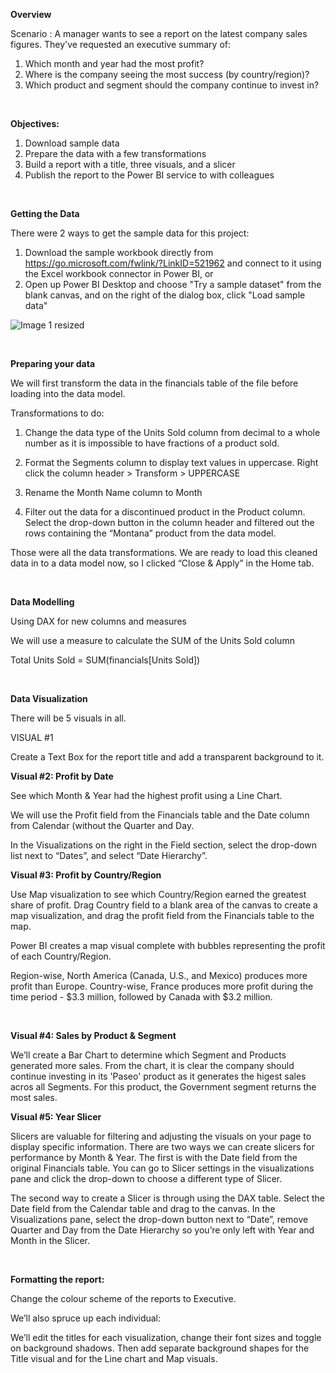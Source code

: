 **Overview**

Scenario : 
A manager wants to see a report on the latest company sales figures. They've requested an executive summary of:

1) Which month and year had the most profit?
2) Where is the company seeing the most success (by country/region)?
3) Which product and segment should the company continue to invest in?

<br/>


**Objectives:** 
<br/>
1) Download sample data <br/>
2) Prepare the data with a few transformations <br/>
3) Build a report with a title, three visuals, and a slicer <br/>
4) Publish the report to the Power BI service to with colleagues <br/>
<br/>

**Getting the Data** 
<br/>

There were 2 ways to get the sample data for this project:

1) Download the sample workbook directly from https://go.microsoft.com/fwlink/?LinkID=521962 and connect to it using the Excel workbook connector in Power BI, or
2) Open up Power BI Desktop and choose "Try a sample dataset" from the blank canvas, and on the right of the dialog box, click "Load sample data"

![Image 1 resized](https://user-images.githubusercontent.com/78444311/212312415-4778fd68-f366-4fe6-8a3f-1e1f4d216c64.png)


<br/>

**Preparing your data**
<br/>

We will first transform the data in the financials table of the file before loading into the data model. 
<br/>

Transformations to do:

1) Change the data type of the Units Sold column from decimal to a whole number as it is impossible to have fractions of a product sold.

2) Format the Segments column to display text values in uppercase. Right click the column header > Transform > UPPERCASE

3) Rename the Month Name column to Month

4) Filter out the data for a discontinued product in the Product column. Select the drop-down button in the column header and filtered out the rows containing the “Montana” product from the data model.


Those were all the data transformations. We are ready to load this cleaned data in to a data model now, so I clicked “Close & Apply” in the Home tab.

<br/>

**Data Modelling**



Using DAX for new columns and measures


We will use a measure to calculate the SUM of the Units Sold column


Total Units Sold = SUM(financials[Units Sold])

<br/>

**Data Visualization** 

There will be 5 visuals in all.

VISUAL #1

Create a Text Box for the report title and add a transparent background to it.


**Visual #2: Profit by Date**

See which Month & Year had the highest profit using a Line Chart.

We will use the Profit field from the Financials table and the Date column from Calendar (without the Quarter and Day.

In the Visualizations on the right in the Field section, select the drop-down list next to “Dates”, and select “Date Hierarchy”.


**Visual #3: Profit by Country/Region**

Use Map visualization to see which Country/Region earned the greatest share of profit. Drag Country field to a blank area of the canvas to create a map visualization, and drag the profit field from the Financials table to the map.

Power BI creates a map visual complete with bubbles representing the profit of each Country/Region.

Region-wise, North America (Canada, U.S., and Mexico) produces more profit than Europe. Country-wise, France produces more profit during the time period - $3.3 million, followed by Canada with $3.2 million. 

<br/>

**Visual #4: Sales by Product & Segment**

We’ll create a Bar Chart to determine which Segment and Products generated more sales. From the chart, it is clear the company should continue investing in its 'Paseo' product as it generates the higest sales acros all Segments. For this product, the Government segment returns the most sales.


**Visual #5: Year Slicer**

Slicers are valuable for filtering and adjusting the visuals on your page to display specific information. There are two ways we can create slicers for performance by Month & Year. The first is with the Date field from the original Financials table. You can go to Slicer settings in the visualizations pane and click the drop-down to choose a different type of Slicer.

The second way to create a Slicer is through using the DAX table. Select the Date field from the Calendar table and drag to the canvas. In the Visualizations pane, select the drop-down button next to “Date”, remove Quarter and Day from the Date Hierarchy so you’re only left with Year and Month in the Slicer. 

<br/>

**Formatting the report:**

Change the colour scheme of the reports to Executive.

We’ll also spruce up each individual:

We’ll edit the titles for each visualization, change their font sizes and toggle on background shadows. Then add separate background shapes for the Title visual and for the Line chart and Map visuals. 


